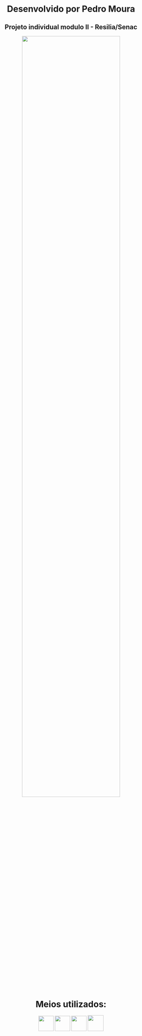 <div align="center">

# Desenvolvido por Pedro Moura

## Projeto individual modulo II - Resilia/Senac

<img src="https://files.fm/thumb_show.php?i=xtbe3vm2z" width="80%">

# Meios utilizados:

<div>
  <img width="50px" heigth="50px" src="https://cdn.jsdelivr.net/gh/devicons/devicon/icons/html5/html5-original.svg" />
  <img width="50px" heigth="50px" src="https://cdn.jsdelivr.net/gh/devicons/devicon/icons/css3/css3-original.svg" />
  <img width="50px" heigth="50px" src="https://cdn.jsdelivr.net/gh/devicons/devicon/icons/javascript/javascript-original.svg" />
  <img width="52px" heigth="55px" src="https://cdn.jsdelivr.net/gh/devicons/devicon/icons/bootstrap/bootstrap-original.svg" />
</div>

</div>
